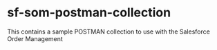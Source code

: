 # sf-som-postman-collection
This contains a sample POSTMAN collection to use with the Salesforce Order Management
